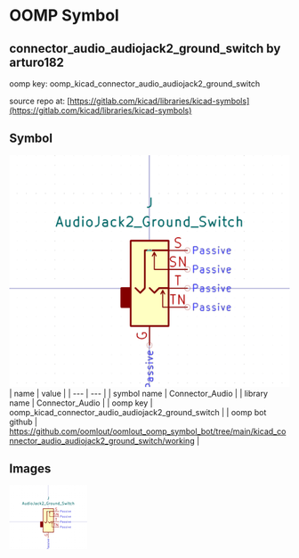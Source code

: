 # OOMP Symbol  
## connector_audio_audiojack2_ground_switch  by arturo182  
  
oomp key: oomp_kicad_connector_audio_audiojack2_ground_switch  
  
source repo at: [https://gitlab.com/kicad/libraries/kicad-symbols](https://gitlab.com/kicad/libraries/kicad-symbols)  
## Symbol  
  
[![working.png](working_600.png)](working.png)  
| name | value | 
| --- | --- | 
| symbol name | Connector_Audio | 
| library name | Connector_Audio | 
| oomp key | oomp_kicad_connector_audio_audiojack2_ground_switch | 
| oomp bot github | https://github.com/oomlout/oomlout_oomp_symbol_bot/tree/main/kicad_connector_audio_audiojack2_ground_switch/working | 
## Images  
  
[![working.png](working_140.png)](working.png)  
